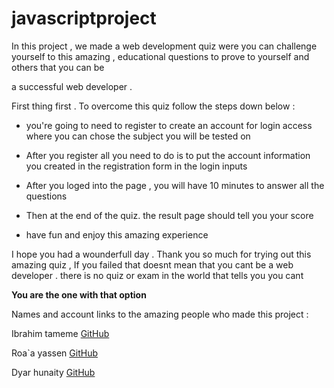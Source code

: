 # javascriptproject

In this project , we made a web development quiz were you can challenge yourself  to this amazing , educational questions to prove to yourself and others that you can be 

a successful web developer .

First thing first . To overcome this quiz follow the steps down below : 

* you're going  to need to  register to create an account for login access where you can chose the subject you will be tested on 

* After you register all you need to do is to put the account information you created in the registration form in the login inputs

* After you loged into the page , you will have 10 minutes to answer all the questions

* Then at the end of the quiz. the result page should tell you your score

* have fun and enjoy this amazing experience


I hope you had a wounderfull day . Thank you so much for trying out this amazing quiz , If you failed that doesnt mean that you cant be a web developer . there is no quiz or exam in the world that tells you you cant

**You are the one with that option**

 Names and account links to the amazing people who made this project :

 Ibrahim tameme [GitHub](https://github.com/IbrahimTameme/Personal-repo "GitHub")

 Roa`a yassen [GitHub](https://github.com/roayas "GitHub")

 Dyar hunaity [GitHub](https://github.com/Dyarhunaity/javascriptproject "GitHub")


